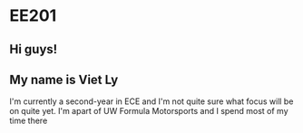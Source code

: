 
# EE201

## Hi guys!
## My name is Viet Ly

I'm currently a second-year in ECE and I'm not quite sure what 
focus will be on quite yet. I'm apart of UW Formula Motorsports
and I spend most of my time there

